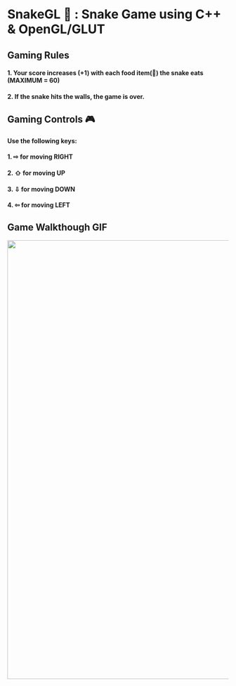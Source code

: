 # SnakeGL 🐍 : Snake Game using C++ & OpenGL/GLUT
## Gaming Rules
#### 1. Your score increases (+1) with each food item(🍎) the snake eats (MAXIMUM = 60)
#### 2. If the snake hits the walls, the game is over.
## Gaming Controls 🎮
#### Use the following keys:
#### 1. ⇨ for moving RIGHT
#### 2. ⇧ for moving UP
#### 3. ⇩ for moving DOWN
#### 4. ⇦ for moving LEFT
## Game Walkthough GIF
<img src="http://g.recordit.co/djmCnrnxsQ.gif" width=1000><br>
